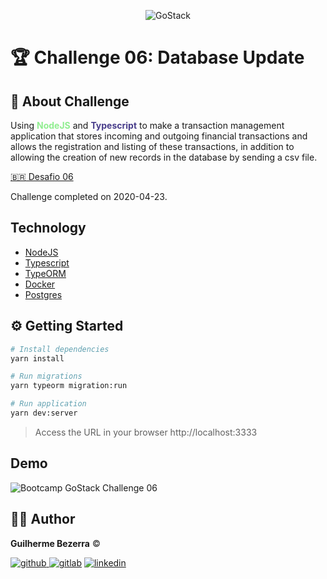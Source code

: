 <p align="center">
    <img alt="GoStack" src="https://i.lensdump.com/i/jCEM0c.png" />
</p>

# :trophy: Challenge 06: Database Update

## :rocket: About Challenge

Using <span style="color:lightgreen; font-weight:bold;">NodeJS</span> and <span style="color:darkslateblue; font-weight:bold;">Typescript</span> to make a transaction management application that stores incoming and outgoing financial transactions and allows the registration and listing of these transactions, in addition to allowing the creation of new records in the database by sending a csv file.

[:brazil: Desafio 06](https://github.com/Rocketseat/bootcamp-gostack-desafios/tree/master/desafio-database-upload)

Challenge completed on 2020-04-23.

## Technology

- [NodeJS](https://nodejs.org/en/)
- [Typescript](https://www.typescriptlang.org/)
- [TypeORM](https://typeorm.io/)
- [Docker](https://www.docker.com/)
- [Postgres](https://www.postgresql.org/)


## :gear: Getting Started

```Bash
# Install dependencies
yarn install

# Run migrations
yarn typeorm migration:run

# Run application
yarn dev:server
```
> Access the URL in your browser http://localhost:3333

## Demo

<img alt="Bootcamp GoStack Challenge 06" src="https://i1.lensdump.com/i/jQoH7Z.gif" />

## :man_astronaut: Author

**Guilherme Bezerra** ©️

[![github](http://ap.imagensbrasil.org/images/2018/12/10/github-logo-1.png) ](http://www.github.com/gbdsantos)
[![gitlab](http://ap.imagensbrasil.org/images/2018/12/10/gitlab-32.png)](https://gitlab.com/gbdsantos1)
[![linkedin](http://ap.imagensbrasil.org/images/2018/12/10/linkedin-1.png)](https://www.linkedin.com/in/gbdsantos/)
